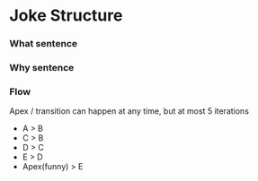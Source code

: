 # Joke Structure

### What sentence



### Why sentence

### Flow

Apex / transition can happen at any time, but at most 5 iterations

- A > B
- C > B
- D > C
- E > D
- Apex(funny) > E